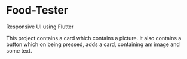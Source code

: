 # Food-Tester

Responsive UI using Flutter

This project contains a card which contains a picture. 
It also contains a button which on being pressed, 
adds a card, containing am image and some text.
